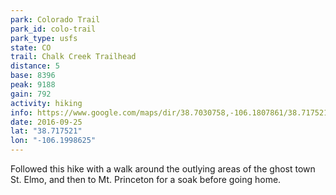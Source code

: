```yaml
---
park: Colorado Trail
park_id: colo-trail
park_type: usfs
state: CO
trail: Chalk Creek Trailhead
distance: 5
base: 8396
peak: 9188
gain: 792
activity: hiking
info: https://www.google.com/maps/dir/38.7030758,-106.1807861/38.717521,-106.199072/@38.705797,-106.2025302,15z/am=t/data=!4m2!4m1!3e2
date: 2016-09-25
lat: "38.717521"
lon: "-106.1998625"
---
```

Followed this hike with a walk around the outlying areas of the ghost town St. Elmo, and then to Mt. Princeton for a soak before going home.
